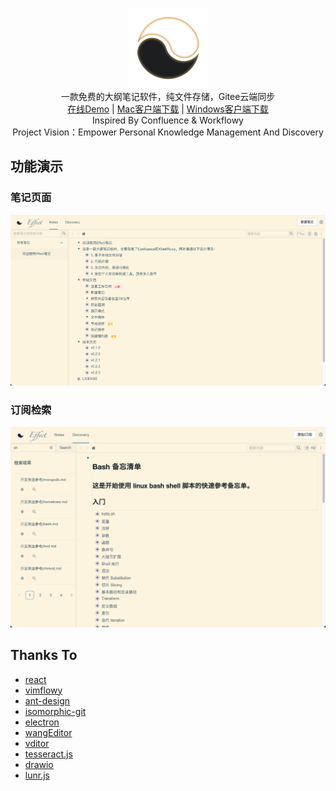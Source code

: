 <p align="center">
<img width="128px" src="./public/images/icon.png">
<br>
一款免费的大纲笔记软件，纯文件存储，Gitee云端同步
<br>
  <span>
    <a target="_blank" href="https://effect-note-demo-1314328063.cos-website.ap-beijing.myqcloud.com/note/-1">在线Demo</a> |
    <a target="_blank" href="https://pan.baidu.com/s/1y0Ouxh_kOxNHQcpjUeArVg?pwd=evzn">Mac客户端下载</a> |
    <a target="_blank" href="https://pan.baidu.com/s/1gQTLyW7GHW4iSzroVmy4fQ?pwd=2qmc">Windows客户端下载</a>
  </span>
<br>
Inspired By Confluence & Workflowy
<br>
Project Vision：Empower Personal Knowledge Management And Discovery
</p>

## 功能演示

### 笔记页面
![](./public/images/readme_pic1.png)
### 订阅检索
![](./public/images/readme_pic2.png)


## Thanks To
- [react](https://github.com/facebook/react)
- [vimflowy](https://github.com/WuTheFWasThat/vimflowy)
- [ant-design](https://github.com/ant-design/ant-design)
- [isomorphic-git](https://github.com/isomorphic-git/isomorphic-git)
- [electron](https://github.com/electron/electron)
- [wangEditor](https://github.com/wangeditor-team/wangEditor)
- [vditor](https://github.com/Vanessa219/vditor)
- [tesseract.js](https://github.com/naptha/tesseract.js)
- [drawio](https://github.com/jgraph/drawio)
- [lunr.js](https://github.com/olivernn/lunr.js)
